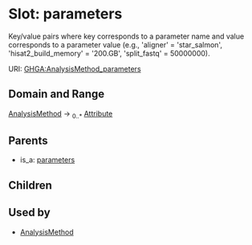 
# Slot: parameters


Key/value pairs where key corresponds to a parameter name and value corresponds to a parameter value (e.g., 'aligner' = 'star_salmon',  'hisat2_build_memory' = '200.GB', 'split_fastq' = 50000000).

URI: [GHGA:AnalysisMethod_parameters](https://w3id.org/GHGA/AnalysisMethod_parameters)


## Domain and Range

[AnalysisMethod](AnalysisMethod.md) &#8594;  <sub>0..\*</sub> [Attribute](Attribute.md)

## Parents

 *  is_a: [parameters](parameters.md)

## Children


## Used by

 * [AnalysisMethod](AnalysisMethod.md)
